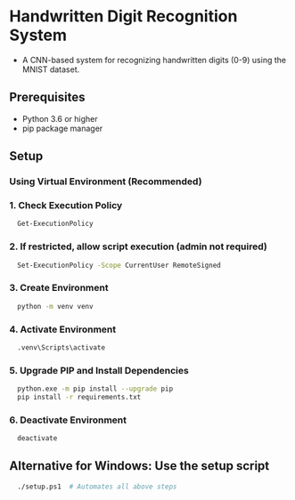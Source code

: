 # Handwritten Digit Recognition System 
- A CNN-based system for recognizing handwritten digits (0-9) using the MNIST dataset.

## Prerequisites
- Python 3.6 or higher
- pip package manager

## Setup

### Using Virtual Environment (Recommended)

### 1. Check Execution Policy
```bash
  Get-ExecutionPolicy
```
### 2. If restricted, allow script execution (admin not required)
```bash
  Set-ExecutionPolicy -Scope CurrentUser RemoteSigned
```
### 3. Create Environment
```bash
  python -m venv venv
```
### 4. Activate Environment
```bash
  .venv\Scripts\activate
```
### 5. Upgrade PIP and Install Dependencies
```bash
  python.exe -m pip install --upgrade pip
  pip install -r requirements.txt
```
### 6. Deactivate Environment
```bash
  deactivate
```
## Alternative for Windows: Use the setup script
```bash
  ./setup.ps1  # Automates all above steps
```
